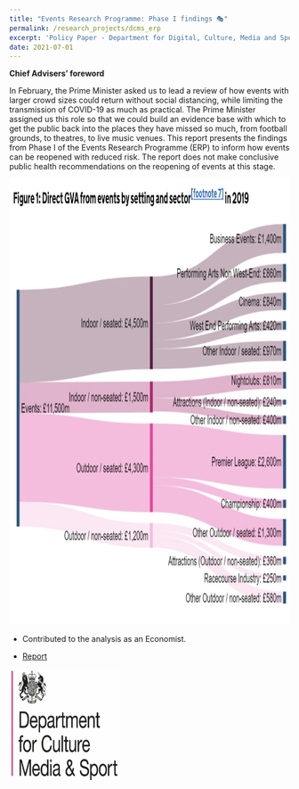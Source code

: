```yaml
---
title: "Events Research Programme: Phase I findings 🎭"
permalink: /research_projects/dcms_erp
excerpt: 'Policy Paper - Department for Digital, Culture, Media and Sport'
date: 2021-07-01
---
```

**Chief Advisers’ foreword**

In February, the Prime Minister asked us to lead a review of how events with larger crowd sizes could return without social distancing, while limiting the transmission of COVID-19 as much as practical. The Prime Minister assigned us this role so that we could build an evidence base with which to get the public back into the places they have missed so much, from football grounds, to theatres, to live music venues. This report presents the findings from Phase I of the Events Research Programme (ERP) to inform how events can be reopened with reduced risk. The report does not make conclusive public health recommendations on the reopening of events at this stage.


<center><img src="/images/research_projects/erp_report.png" width="800" height="800" /></center>


* Contributed to the analysis as an Economist.


* [Report](https://www.gov.uk/government/publications/events-research-programme-phase-i-findings/events-research-programme-phase-i-findings)


<img src="/images/research_projects/dcms.png" width="200" height="200" />
